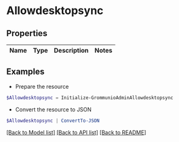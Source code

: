 # Allowdesktopsync
## Properties

Name | Type | Description | Notes
------------ | ------------- | ------------- | -------------

## Examples

- Prepare the resource
```powershell
$Allowdesktopsync = Initialize-GrommunioAdminAllowdesktopsync 
```

- Convert the resource to JSON
```powershell
$Allowdesktopsync | ConvertTo-JSON
```

[[Back to Model list]](../README.md#documentation-for-models) [[Back to API list]](../README.md#documentation-for-api-endpoints) [[Back to README]](../README.md)

